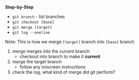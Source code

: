 **Step-by-Step**

- `git branch` - list branches
- `git checkout [base]`
- `git merge [target]`
- `git log --oneline`

Note:
This is how we merge `[target]` branch _into_ `[base]` branch

1. merge merges _into_ the current branch
    - checkout into branch to make it **current**
2. merge the target branch
    - follow any onscreen instructions
3. check the log, what kind of merge did git perform?
